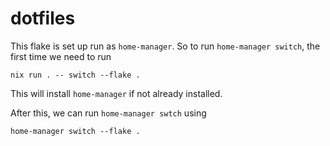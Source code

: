# dotfiles

This flake is set up run as `home-manager`.
So to run `home-manager switch`, the first time we need to run

```shell
nix run . -- switch --flake .
```

This will install `home-manager` if not already installed.

After this, we can run `home-manager swtch` using

```shell
home-manager switch --flake .
```
